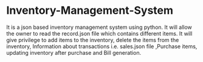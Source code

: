 # Inventory-Management-System
It is a json based inventory management system using python.
It will allow the owner to read the record.json file which contains different items. It will give privilege to add items to the inventory, delete the items from the inventory, Information about transactions i.e. sales.json file ,Purchase items, updating inventory after purchase and Bill generation.
